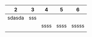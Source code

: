 |   2	|   3	|   4	|   5	|   6	|
|---	|---	|---	|---	|---	|
| sdasda| sss  	|   	|   	|   	|
|   	|   	| ssss  | ssss	|  sssss|
|   	|   	|   	|   	|   	|
